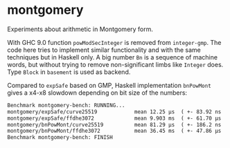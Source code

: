 # montgomery

Experiments about arithmetic in Montgomery form.

With GHC 9.0 function `powModSecInteger` is removed from `integer-gmp`. The code
here tries to implement similar functionality and with the same techniques but
in Haskell only.  A big number `Bn` is a sequence of machine words, but without
trying to remove non-significant limbs like `Integer` does.  Type `Block` in
`basement` is used as backend.

Compared to `expSafe` based on GMP,  Haskell implementation `bnPowMont` gives a
x4-x8 slowdown depending on bit size of the numbers:

```txt
Benchmark montgomery-bench: RUNNING...
montgomery/expSafe/curve25519            mean 12.25 μs  ( +- 83.92 ns  )
montgomery/expSafe/ffdhe3072             mean 9.903 ms  ( +- 61.70 μs  )
montgomery/bnPowMont/curve25519          mean 81.29 μs  ( +- 186.2 ns  )
montgomery/bnPowMont/ffdhe3072           mean 36.45 ms  ( +- 47.86 μs  )
Benchmark montgomery-bench: FINISH
```
